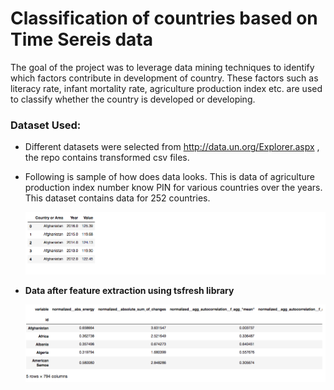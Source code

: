 # Classification of countries based on Time Sereis data
The goal of the project was to leverage data mining techniques to identify which factors contribute in development of country. These factors such as literacy rate, infant mortality rate, agriculture production index etc. are used to classify whether the country is developed or developing.



### Dataset Used:
 * Different datasets were selected from http://data.un.org/Explorer.aspx , the repo contains transformed csv files.
 * Following is sample of how does data looks. This is data of agriculture production index number know PIN for various countries over the years. This dataset contains data for 252 countries.
 
     <img src = "images/Data.png" > 

 * **Data after feature extraction using tsfresh library**
 
     <img src = "images/FeatureExtractedData.png">
